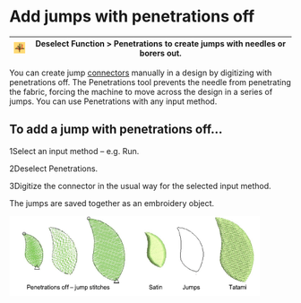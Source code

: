 # Add jumps with penetrations off

| ![Penetrations.png](assets/Penetrations.png) | Deselect Function > Penetrations to create jumps with needles or borers out. |
| -------------------------------------------- | ---------------------------------------------------------------------------- |

You can create jump [connectors](../../glossary/glossary) manually in a design by digitizing with penetrations off. The Penetrations tool prevents the needle from penetrating the fabric, forcing the machine to move across the design in a series of jumps. You can use Penetrations with any input method.

## To add a jump with penetrations off...

1Select an input method – e.g. Run.

2Deselect Penetrations.

3Digitize the connector in the usual way for the selected input method.

The jumps are saved together as an embroidery object.

![connectors00033.png](assets/connectors00033.png)
